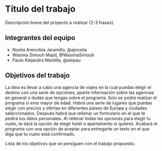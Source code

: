 # Título del trabajo

Descripción breve del proyecto a realizar (2-3 frases).

## Integrantes del equipo

* Noelia Arencibia Jaramillo,  @ajnoelia 
* Wasima Simouh  Majid,  @WasimaSimouh 
* Paula Alejandra  Mantilla,  @alepau

## Objetivos del trabajo

La idea es llevar a cabo una  agencia de viajes en la cual puedas elegir el destino con una serie de opciones, aparte información sobre 
las agencias en general o dudas que tengas sobre el programa. Solo se podrá realizar el programa si eres mayor de edad.
Habrá una serie de lugares que puedas elegir con precios y ofertas en diferentes países de Europa  y ciudades seleccionados.  Después habrá que rellenar un formulario en el que te pedirá  tus datos personales. 
Al rellenar todas las opciones para elegir tu vuelo, te dará la opción de elegir hotel o apartamento si quieres. Acabará el programa
con una opción de aceptar para entregarte un texto en el que diga que tu vuelo está confirmado.



Lista de los objetivos que se persiguen con el trabajo propuesto.
